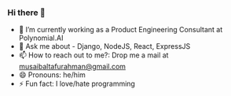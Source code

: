 ### Hi there 👋

- 🔭 I’m currently working as a Product Engineering Consultant at Polynomial.AI
- 💬 Ask me about - Django, NodeJS, React, ExpressJS
- 📫 How to reach out to me?: Drop me a mail at musaibaltafurahman@gmail.com
- 😄 Pronouns: he/him
- ⚡ Fun fact: I love/hate programming
